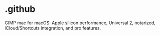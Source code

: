 # .github
GIMP mac for macOS: Apple silicon performance, Universal 2, notarized, iCloud/Shortcuts integration, and pro features.
